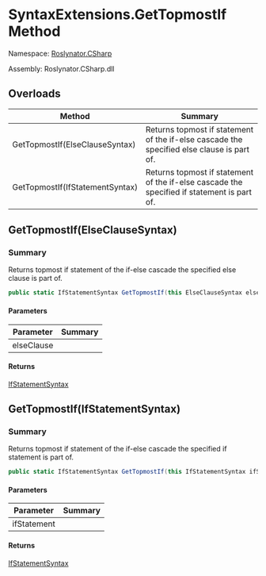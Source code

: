 # SyntaxExtensions\.GetTopmostIf Method

Namespace: [Roslynator.CSharp](../../README.md)

Assembly: Roslynator\.CSharp\.dll

## Overloads

| Method | Summary |
| ------ | ------- |
| GetTopmostIf\(ElseClauseSyntax\) | Returns topmost if statement of the if\-else cascade the specified else clause is part of\. |
| GetTopmostIf\(IfStatementSyntax\) | Returns topmost if statement of the if\-else cascade the specified if statement is part of\. |

## GetTopmostIf\(ElseClauseSyntax\)

### Summary

Returns topmost if statement of the if\-else cascade the specified else clause is part of\.

```csharp
public static IfStatementSyntax GetTopmostIf(this ElseClauseSyntax elseClause)
```

#### Parameters

| Parameter | Summary |
| --------- | ------- |
| elseClause | |

#### Returns

[IfStatementSyntax](https://docs.microsoft.com/en-us/dotnet/api/microsoft.codeanalysis.csharp.syntax.ifstatementsyntax)


## GetTopmostIf\(IfStatementSyntax\)

### Summary

Returns topmost if statement of the if\-else cascade the specified if statement is part of\.

```csharp
public static IfStatementSyntax GetTopmostIf(this IfStatementSyntax ifStatement)
```

#### Parameters

| Parameter | Summary |
| --------- | ------- |
| ifStatement | |

#### Returns

[IfStatementSyntax](https://docs.microsoft.com/en-us/dotnet/api/microsoft.codeanalysis.csharp.syntax.ifstatementsyntax)



